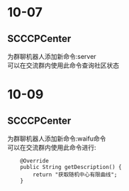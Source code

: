 # 10-07
## SCCCPCenter
为群聊机器人添加新命令:server  
可以在交流群内使用此命令查询社区状态  
# 10-09
## SCCCPCenter
为群聊机器人添加新命令:waifu命令  
可以在交流群内使用此命令进行:  
```
    @Override
    public String getDescription() {
        return "获取随机中心有限曲线";
    } 
```
